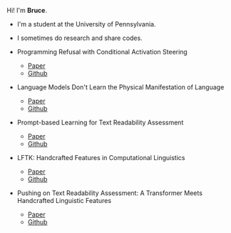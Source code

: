 Hi! I'm **Bruce**.

- I'm a student at the University of Pennsylvania. 

- I sometimes do research and share codes.

- Programming Refusal with Conditional Activation Steering
  - [Paper](https://arxiv.org/abs/2409.05907)
  - [Github](https://github.com/IBM/activation-steering)
- Language Models Don't Learn the Physical Manifestation of Language
  - [Paper](https://arxiv.org/abs/2402.11349)
  - [Github](https://github.com/brucewlee/h-test)
- Prompt-based Learning for Text Readability Assessment
  - [Paper](https://arxiv.org/abs/2302.13139)
  - [Github](https://github.com/brucewlee/prompt-learning-readability)
- LFTK: Handcrafted Features in Computational Linguistics
  - [Paper](https://arxiv.org/abs/2305.15878)
  - [Github](https://github.com/brucewlee/lftk)
- Pushing on Text Readability Assessment: A Transformer Meets Handcrafted Linguistic Features
  - [Paper](https://arxiv.org/abs/2109.12258)
  - [Github](https://github.com/brucewlee/lingfeat)

